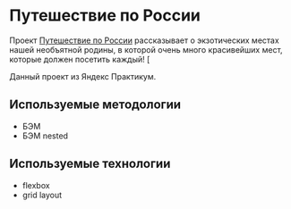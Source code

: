 # Путешествие по России

Проект [Путешествие по России](https://gerwo.github.io/russian-travel/) рассказывает о экзотических местах нашей необъятной родины, в которой очень много красивейших мест, которые должен посетить каждый! [

Данный проект из Яндекс Практикум.

## Используемые методологии
- БЭМ
- БЭМ nested

## Используемые технологии
- flexbox
- grid layout
